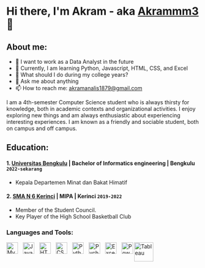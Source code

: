 # Hi there, I'm Akram - aka [Akrammm3](https://www.youtube.com/channel/UCt_3Ds63ctThafbDy79YFRw) 👋
## About me:
- 🔭 I want to work as a Data Analyst in the future
- 🌱 Currently, I am learning Python, Javascript, HTML, CSS, and Excel
- 🤔 What should I do during my college years?
- 💬 Ask me about anything
- 📫 How to reach me: akramanalis1879@gmail.com

I am a 4th-semester Computer Science student who is always thirsty for knowledge, both in academic contexts and organizational activities. I enjoy exploring new things and am always enthusiastic about experiencing interesting experiences. I am known as a friendly and sociable student, both on campus and off campus.

## Education:

#### 1. [Universitas Bengkulu](https://en.unib.ac.id/) | Bachelor of Informatics engineering | Bengkulu `2022-sekarang`
   - Kepala Departemen Minat dan Bakat Himatif
  
 #### 2. [SMA N 6 Kerinci](https://data.sekolah-kita.net/sekolah/SMAN%206%20KERINCI_27132) | MIPA | Kerinci `2019-2022`
   - Member of the Student Council.
   - Key Player of the High School Basketball Club


### Languages and Tools:

<img align="left" alt="MySQL" width="30px" src="https://cdn.jsdelivr.net/gh/devicons/devicon/icons/mysql/mysql-original.svg" style="padding-right:10px;" />
<img align="left" alt="JavaScript" width="30px" src="https://cdn.jsdelivr.net/gh/devicons/devicon/icons/javascript/javascript-original.svg" style="padding-right:10px;" />
<img align="left" alt="HTML5" width="30px" src="https://cdn.jsdelivr.net/gh/devicons/devicon/icons/html5/html5-original.svg" style="padding-right:10px;" />
<img align="left" alt="CSS3" width="30px" src="https://cdn.jsdelivr.net/gh/devicons/devicon/icons/css3/css3-original.svg" style="padding-right:10px;" />
<img align="left" alt="Python" width="30px" src="https://upload.wikimedia.org/wikipedia/commons/thumb/c/c3/Python-logo-notext.svg/110px-Python-logo-notext.svg.png?20100317150552" style="padding-right:10px;" />
<img align="left" alt="Pycharm" width="30px" src="https://upload.wikimedia.org/wikipedia/commons/thumb/1/1d/PyCharm_Icon.svg/220px-PyCharm_Icon.svg.png" style="padding-right:10px;" />
<img align="left" alt="Excel" width="30px" src="https://is2-ssl.mzstatic.com/image/thumb/Purple126/v4/a8/fd/5a/a8fd5a84-c6f1-355f-3b9f-6e86598efaa3/XCEL.png/1200x630bb.png" style="padding-right:10px;" />
<img align="left" alt="Power BI" width="30px" src="https://powerbi.microsoft.com/pictures/application-logos/svg/powerbi.svg" style="padding-right:0px;" />
<img align="left" alt="Tableau" width="50px" src="https://logos-world.net/wp-content/uploads/2021/10/Tableau-Symbol.png" style="padding-right:10px;" />

<br />
<br />



